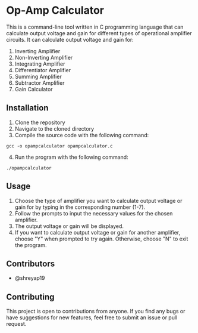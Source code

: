# Op-Amp Calculator 

This is a command-line tool written in C programming language that can calculate output voltage and gain for different types of operational amplifier circuits. It can calculate output voltage and gain for:

1. Inverting Amplifier
2. Non-Inverting Amplifier
3. Integrating Amplifier
4. Differentiator Amplifier
5. Summing Amplifier
6. Subtractor Amplifier
7. Gain Calculator

## Installation

1. Clone the repository
2. Navigate to the cloned directory
3. Compile the source code with the following command:

```
gcc -o opampcalculator opampcalculator.c
```

4. Run the program with the following command:

```
./opampcalculator
```

## Usage

1. Choose the type of amplifier you want to calculate output voltage or gain for by typing in the corresponding number (1-7).
2. Follow the prompts to input the necessary values for the chosen amplifier.
3. The output voltage or gain will be displayed.
4. If you want to calculate output voltage or gain for another amplifier, choose "Y" when prompted to try again. Otherwise, choose "N" to exit the program.

## Contributors

- @shreyap19

## Contributing
This project is open to contributions from anyone. If you find any bugs or have suggestions for new features, feel free to submit an issue or pull request.
